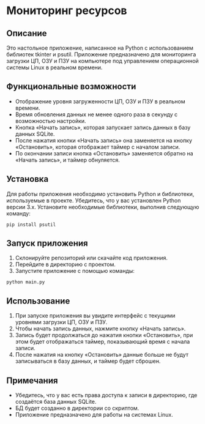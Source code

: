 # Мониторинг ресурсов

## Описание

Это настольное приложение, написанное на Python с использованием библиотек tkinter и psutil. Приложение предназначено для мониторинга загрузки ЦП, ОЗУ и ПЗУ на компьютере под управлением операционной системы Linux в реальном времени.

## Функциональные возможности

- Отображение уровня загруженности ЦП, ОЗУ и ПЗУ в реальном времени.
- Время обновления данных не менее одного раза в секунду с возможностью настройки.
- Кнопка «Начать запись», которая запускает запись данных в базу данных SQLite.
- После нажатия кнопки «Начать запись» она заменяется на кнопку «Остановить», которая отображает таймер с началом записи.
- По окончании записи кнопка «Остановить» заменяется обратно на «Начать запись», и таймер обнуляется.

## Установка

Для работы приложения необходимо установить Python и библиотеки, используемые в проекте. Убедитесь, что у вас установлен Python версии 3.x. Установите необходимые библиотеки, выполнив следующую команду:

```pip install psutil```


## Запуск приложения

1. Склонируйте репозиторий или скачайте код приложения.
2. Перейдите в директорию с проектом.
3. Запустите приложение с помощью команды:

```python main.py```


## Использование

1. При запуске приложения вы увидите интерфейс с текущими уровнями загрузки ЦП, ОЗУ и ПЗУ.
2. Чтобы начать запись данных, нажмите кнопку «Начать запись».
3. Запись будет продолжаться до нажатия кнопки «Остановить», при этом будет отображаться таймер, показывающий время с начала записи.
4. После нажатия на кнопку «Остановить» данные больше не будут записываться в базу данных, и таймер будет сброшен.

## Примечания

- Убедитесь, что у вас есть права доступа к записи в директорию, где создаётся база данных SQLite.
- БД будет созданно в директории со скриптом.
- Приложение предназначено для работы на системах Linux.
